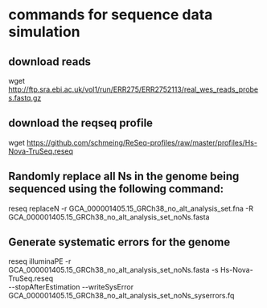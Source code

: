 # commands for sequence data simulation

## download reads
wget http://ftp.sra.ebi.ac.uk/vol1/run/ERR275/ERR2752113/real_wes_reads_probes.fastq.gz

## download the reqseq profile
wget https://github.com/schmeing/ReSeq-profiles/raw/master/profiles/Hs-Nova-TruSeq.reseq

## Randomly replace all Ns in the genome being sequenced using the following command:
reseq replaceN -r GCA_000001405.15_GRCh38_no_alt_analysis_set.fna -R GCA_000001405.15_GRCh38_no_alt_analysis_set_noNs.fasta

## Generate systematic errors for the genome
reseq illuminaPE -r GCA_000001405.15_GRCh38_no_alt_analysis_set_noNs.fasta -s Hs-Nova-TruSeq.reseq \
--stopAfterEstimation --writeSysError GCA_000001405.15_GRCh38_no_alt_analysis_set_noNs_syserrors.fq
